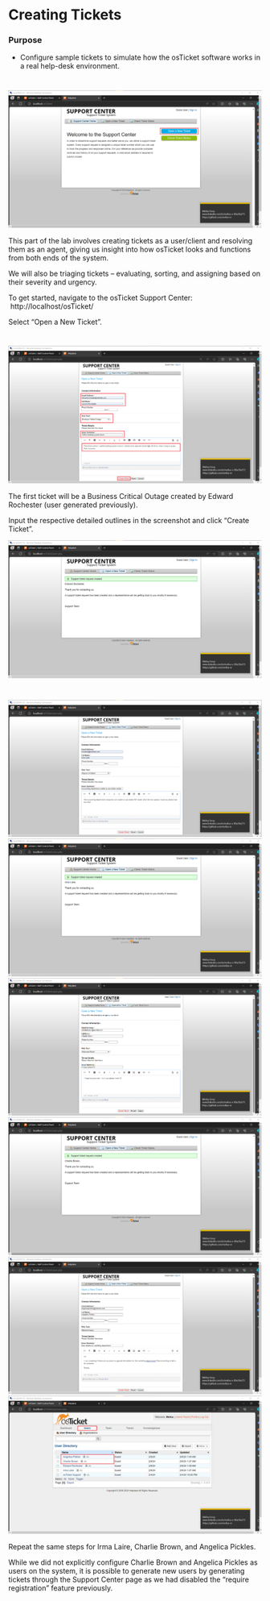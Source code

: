 # Creating Tickets

<h3>Purpose</h3>

- Configure sample tickets to simulate how the osTicket software works in a real help-desk environment.

#
<img src="https://raw.githubusercontent.com/melisaaaaaaaaa-er/osticket-images/main/68.png"/>

This part of the lab involves creating tickets as a user/client and resolving them as an agent, giving us insight into how osTicket looks and functions from both ends of the system.

We will also be triaging tickets – evaluating, sorting, and assigning based on their severity and urgency.

To get started, navigate to the osTicket Support Center:  http://localhost/osTicket/ 

Select “Open a New Ticket”.

#
<img src="https://raw.githubusercontent.com/melisaaaaaaaaa-er/osticket-images/main/69.png"/>

The first ticket will be a Business Critical Outage created by Edward Rochester (user generated previously).

Input the respective detailed outlines in the screenshot and click “Create Ticket”.

<img src="https://raw.githubusercontent.com/melisaaaaaaaaa-er/osticket-images/main/70.png"/>

#
<img src="https://raw.githubusercontent.com/melisaaaaaaaaa-er/osticket-images/main/71.png"/>
<img src="https://raw.githubusercontent.com/melisaaaaaaaaa-er/osticket-images/main/72.png"/>
<img src="https://raw.githubusercontent.com/melisaaaaaaaaa-er/osticket-images/main/73.png"/>
<img src="https://raw.githubusercontent.com/melisaaaaaaaaa-er/osticket-images/main/74.png"/>
<img src="https://raw.githubusercontent.com/melisaaaaaaaaa-er/osticket-images/main/75.png"/>
<img src="https://raw.githubusercontent.com/melisaaaaaaaaa-er/osticket-images/main/76.png"/>

Repeat the same steps for Irma Laire, Charlie Brown, and Angelica Pickles.

While we did not explicitly configure Charlie Brown and Angelica Pickles as users on the system, it is possible to generate new users by generating tickets through the Support Center page as we had disabled the “require registration” feature previously.
